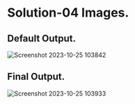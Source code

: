 # Solution-04 Images.
## Default Output.
![Screenshot 2023-10-25 103842](https://github.com/Khush0031/pw-skills-full-stack-web-dev-assignment-solution/assets/121889921/d2a95931-0d06-4749-abb5-b090b5c21e11)
## Final Output. 
![Screenshot 2023-10-25 103933](https://github.com/Khush0031/pw-skills-full-stack-web-dev-assignment-solution/assets/121889921/8e19216a-9f75-47c6-86f3-cace3adb6bb7)

